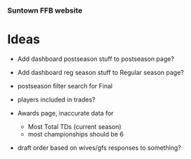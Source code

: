 ### Suntown FFB website


# Ideas

- Add dashboard postseason stuff to postseason page?
- Add dashboard reg season stuff to Regular season page?
- postseason filter search for Final
- players included in trades?
- Awards page, inaccurate data for 
    - Most Total TDs (current season)
    - most championships should be 6

- draft order based on wives/gfs responses to something?

